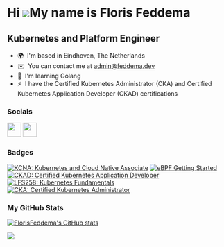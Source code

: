 Hi ![](https://user-images.githubusercontent.com/18350557/176309783-0785949b-9127-417c-8b55-ab5a4333674e.gif)My name is Floris Feddema
======================================================================================================================================

Kubernetes and Platform Engineer
----------------------

* 🌍  I'm based in Eindhoven, The Netherlands
* ✉️  You can contact me at [admin@feddema.dev](mailto:admin@feddema.dev)
* 🧠  I'm learning Golang
* ⚡  I have the Certified Kubernetes Administrator (CKA) and Certified Kubernetes Application Developer (CKAD) certifications

### Socials

<p > 
    <a href="https://www.github.com/FlorisFeddema" target="_blank" rel="noreferrer"><img src="https://raw.githubusercontent.com/danielcranney/readme-generator/main/public/icons/socials/github.svg" width="32" height="32" /></a>
    <a href="https://www.linkedin.com/in/florisfeddema" target="_blank" rel="noreferrer"><img src="https://raw.githubusercontent.com/danielcranney/readme-generator/main/public/icons/socials/linkedin.svg" width="32" height="32" /></a>
</p>

### Badges
<!--START_SECTION:badges-->
[![KCNA: Kubernetes and Cloud Native Associate](https://images.credly.com/size/80x80/images/f28f1d88-428a-47f6-95b5-7da1dd6c1000/KCNA_badge.png)](http://www.credly.com/badges/c419e432-58b8-4012-a0ff-66495e50b4a3 "KCNA: Kubernetes and Cloud Native Associate")
[![eBPF Getting Started](https://images.credly.com/size/80x80/images/3776203d-2d28-4237-947b-9565e294b4d3/image.png)](http://www.credly.com/badges/931e669b-b14d-484f-a819-9c95a713657f "eBPF Getting Started")
[![CKAD: Certified Kubernetes Application Developer](https://images.credly.com/size/80x80/images/cc8adc83-1dc6-4d57-8e20-22171247e052/blob)](http://www.credly.com/badges/b2744c47-881b-441b-93dc-7da7dbd131ea "CKAD: Certified Kubernetes Application Developer")
[![LFS258: Kubernetes Fundamentals](https://images.credly.com/size/80x80/images/123746a7-fbbe-4fdd-9c0c-f0254e53292a/blob)](http://www.credly.com/badges/194a4e7f-9529-4d7c-8339-a157639499ea "LFS258: Kubernetes Fundamentals")
[![CKA: Certified Kubernetes Administrator](https://images.credly.com/size/80x80/images/8b8ed108-e77d-4396-ac59-2504583b9d54/cka_from_cncfsite__281_29.png)](http://www.credly.com/badges/998650ca-9207-4252-9529-9487309ad4db "CKA: Certified Kubernetes Administrator")
<!--END_SECTION:badges-->

### My GitHub Stats

<a href="http://www.github.com/FlorisFeddema"><img src="https://github-readme-stats.vercel.app/api?username=FlorisFeddema&show_icons=true&hide=&count_private=true&title_color=a855f7&text_color=ffffff&icon_color=a855f7&bg_color=1c1917&hide_border=true&show_icons=true" alt="FlorisFeddema's GitHub stats" /></a>

<a href="http://www.github.com/FlorisFeddema"><img src="https://github-readme-streak-stats.herokuapp.com/?user=FlorisFeddema&stroke=ffffff&background=1c1917&ring=a855f7&fire=a855f7&currStreakNum=ffffff&currStreakLabel=a855f7&sideNums=ffffff&sideLabels=ffffff&dates=ffffff&hide_border=true" /></a>

